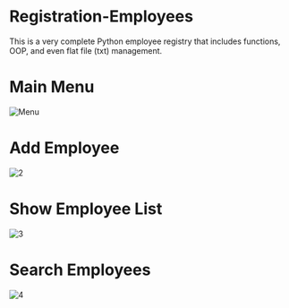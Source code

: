 # Registration-Employees
This is a very complete Python employee registry that includes functions, OOP, and even flat file (txt) management.
# Main Menu
![Menu](https://user-images.githubusercontent.com/75222804/173989189-f85f6daf-6238-4f2a-bf6f-497fa0353120.jpg)
# Add Employee
![2](https://user-images.githubusercontent.com/75222804/173989243-7ed9e08a-5b06-497a-8c47-5548e55e6b3c.jpg)
# Show Employee List
![3](https://user-images.githubusercontent.com/75222804/173989293-e47af6cc-18f4-46dd-a1cc-c1ce80dca271.jpg)
# Search Employees
![4](https://user-images.githubusercontent.com/75222804/173989396-275c0846-c0cd-487a-846a-9eb32758080b.jpg)



